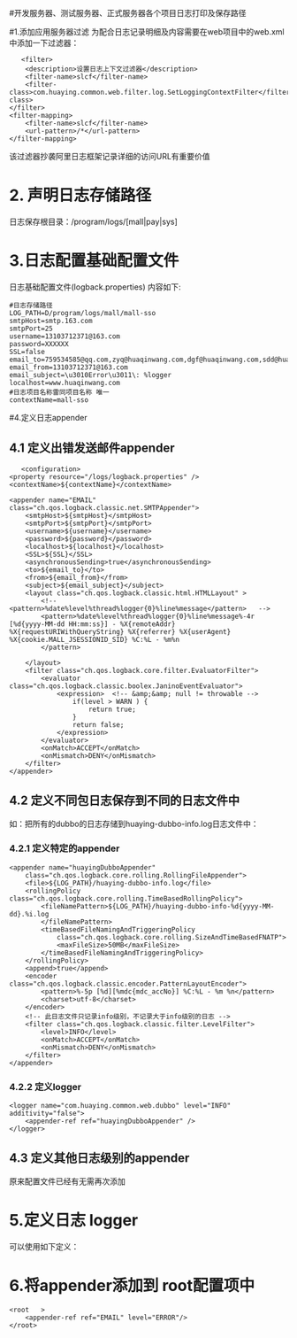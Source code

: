 #开发服务器、测试服务器、正式服务器各个项目日志打印及保存路径

#1.添加应用服务器过滤
为配合日志记录明细及内容需要在web项目中的web.xml中添加一下过滤器：

       <filter>
		<description>设置日志上下文过滤器</description>
		<filter-name>slcf</filter-name>
		<filter-class>com.huaying.common.web.filter.log.SetLoggingContextFilter</filter-class>
	</filter>
	<filter-mapping>
		<filter-name>slcf</filter-name>
		<url-pattern>/*</url-pattern>
	</filter-mapping>

    
该过滤器抄袭阿里日志框架记录详细的访问URL有重要价值
	
	
# 2. 声明日志存储路径
日志保存根目录：/program/logs/[mall|pay|sys]

# 3.日志配置基础配置文件
日志基础配置文件(logback.properties) 内容如下:

	#日志存储路径
	LOG_PATH=D/program/logs/mall/mall-sso
	smtpHost=smtp.163.com  
	smtpPort=25  
	username=13103712371@163.com  
	password=XXXXXX  
	SSL=false  
	email_to=759534585@qq.com,zyq@huaqinwang.com,dgf@huaqinwang.com,sdd@huaqinwang.com,wwg@huaqinwang.com,jdd@huaqinwang.com,ztd@huaqinwang.com,zxj@huaqinwang.com,yxy@huaqinwang.com  
	email_from=13103712371@163.com  
	email_subject=\u3010Error\u3011\: %logger  
	localhost=www.huaqinwang.com
	#日志项目名称雷同项目名称 唯一
	contextName=mall-sso
    
#4.定义日志appender

## 4.1 定义出错发送邮件appender


       <configuration>
	<property resource="/logs/logback.properties" />
	<contextName>${contextName}</contextName>
	
	<appender name="EMAIL" class="ch.qos.logback.classic.net.SMTPAppender">  
        <smtpHost>${smtpHost}</smtpHost>  
        <smtpPort>${smtpPort}</smtpPort>  
        <username>${username}</username>  
        <password>${password}</password>
        <localhost>${localhost}</localhost>  
        <SSL>${SSL}</SSL>  
        <asynchronousSending>true</asynchronousSending>  
        <to>${email_to}</to>  
        <from>${email_from}</from>  
        <subject>${email_subject}</subject>  
        <layout class="ch.qos.logback.classic.html.HTMLLayout" >  
            <!-- <pattern>%date%level%thread%logger{0}%line%message</pattern>   -->
            <pattern>%date%level%thread%logger{0}%line%message%-4r [%d{yyyy-MM-dd HH:mm:ss}] - %X{remoteAddr} %X{requestURIWithQueryString} %X{referrer} %X{userAgent} %X{cookie.MALL_JSESSIONID_SID} %C:%L - %m%n
            </pattern>
            
        </layout>  
        <filter class="ch.qos.logback.core.filter.EvaluatorFilter">    
            <evaluator class="ch.qos.logback.classic.boolex.JaninoEventEvaluator">  
                <expression>  <!-- &amp;&amp; null != throwable -->
                    if(level > WARN ) {  
                        return true;  
                    }  
                    return false;  
                </expression>    
            </evaluator> 
            <onMatch>ACCEPT</onMatch>    
            <onMismatch>DENY</onMismatch>      
        </filter>  
	</appender>  
	
    
## 4.2 定义不同包日志保存到不同的日志文件中

如：把所有的dubbo的日志存储到huaying-dubbo-info.log日志文件中：
### 4.2.1 定义特定的appender

	<appender name="huayingDubboAppender"
		class="ch.qos.logback.core.rolling.RollingFileAppender">
		<file>${LOG_PATH}/huaying-dubbo-info.log</file>
		<rollingPolicy class="ch.qos.logback.core.rolling.TimeBasedRollingPolicy">
			<fileNamePattern>${LOG_PATH}/huaying-dubbo-info-%d{yyyy-MM-dd}.%i.log
			</fileNamePattern>
			<timeBasedFileNamingAndTriggeringPolicy
				class="ch.qos.logback.core.rolling.SizeAndTimeBasedFNATP">
				<maxFileSize>50MB</maxFileSize>
			</timeBasedFileNamingAndTriggeringPolicy>
		</rollingPolicy>
		<append>true</append>
		<encoder class="ch.qos.logback.classic.encoder.PatternLayoutEncoder">
			<pattern>%-5p [%d][%mdc{mdc_accNo}] %C:%L - %m %n</pattern>
			<charset>utf-8</charset>
		</encoder>
		<!-- 此日志文件只记录info级别，不记录大于info级别的日志 -->
		<filter class="ch.qos.logback.classic.filter.LevelFilter">
			<level>INFO</level>
			<onMatch>ACCEPT</onMatch>
			<onMismatch>DENY</onMismatch>
		</filter>
	</appender>
    
### 4.2.2 定义logger

	<logger name="com.huaying.common.web.dubbo" level="INFO" additivity="false">  
	    <appender-ref ref="huayingDubboAppender" />  
	</logger>
    

## 4.3 定义其他日志级别的appender
原来配置文件已经有无需再次添加

# 5.定义日志 logger
可以使用如下定义：

<logger name="com.huaying.mall.sso.web" level="INFO" />

# 6.将appender添加到 root配置项中

	<root   >
		<appender-ref ref="EMAIL" level="ERROR"/>  		
	</root>
	
	
